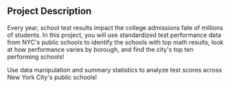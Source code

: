 ## Project Description
Every year, school test results impact the college admissions fate of millions of students.
In this project, you will use standardized test performance data from NYC's public schools to identify the schools with top math results, look at how performance varies by borough, and find the city's top ten performing schools!

Use data manipulation and summary statistics to analyze test scores across New York City's public schools!

